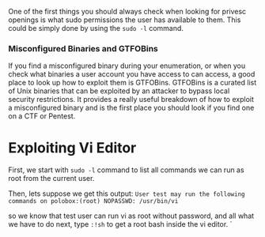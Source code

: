 One of the first things you should always check when looking for privesc openings is what sudo permissions the user has available to them. This could be simply done by using the `sudo -l` command.

### Misconfigured Binaries and GTFOBins  

If you find a misconfigured binary during your enumeration, or when you check what binaries a user account you have access to can access, a good place to look up how to exploit them is GTFOBins. GTFOBins is a curated list of Unix binaries that can be exploited by an attacker to bypass local security restrictions. It provides a really useful breakdown of how to exploit a misconfigured binary and is the first place you should look if you find one on a CTF or Pentest.

# Exploiting Vi Editor

First, we start with `sudo -l` command to list all commands we can run as root from the current user.

Then, lets suppose we get this output: `User test may run the following commands on polobox:(root) NOPASSWD: /usr/bin/vi`

so we know that test user can run vi as root without password, and all what we have to do next, type `:!sh` to get a root bash inside the vi editor.
`